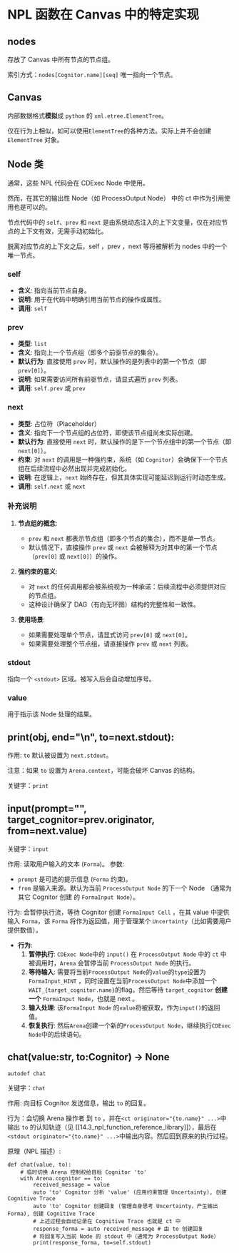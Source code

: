 # NPL 函数在 Canvas 中的特定实现

## nodes

存放了 Canvas 中所有节点的节点组。

索引方式：`nodes[Cognitor.name][seq]` 唯一指向一个节点。

## Canvas

内部数据格式**模拟**成 `python` 的 `xml.etree.ElementTree`。

仅在行为上相似，如可以使用`ElementTree`的各种方法。实际上并不会创建 `ElementTree` 对象。

## Node 类

通常，这些 NPL 代码会在 CDExec Node 中使用。

然而，在其它的输出性 Node（如 ProcessOutput Node） 中的 ct 中作为引用使用也是可以的。

节点代码中的 `self`、`prev` 和 `next` 是由系统动态注入的上下文变量，仅在对应节点的上下文有效，无需手动初始化。

脱离对应节点的上下文之后，self ，prev ，next 等将被解析为 nodes 中的一个唯一节点。

### self
- **含义**: 指向当前节点自身。  
- **说明**: 用于在代码中明确引用当前节点的操作或属性。
- **调用**: `self`

### prev
- **类型**: `list`  
- **含义**: 指向上一个节点组（即多个前驱节点的集合）。  
- **默认行为**: 直接使用 `prev` 时，默认操作的是列表中的第一个节点（即 `prev[0]`）。  
- **说明**: 如果需要访问所有前驱节点，请显式遍历 `prev` 列表。
- **调用**: `self.prev` 或 `prev`

### next
- **类型**: 占位符（Placeholder）  
- **含义**: 指向下一个节点组的占位符，即使该节点组尚未实际创建。  
- **默认行为**: 直接使用 `next` 时，默认操作的是下一个节点组中的第一个节点（即 `next[0]`）。  
- **约束**: 对 `next` 的调用是一种强约束，系统（如 `Cognitor`）会确保下一个节点组在后续流程中必然出现并完成初始化。  
- **说明**: 在逻辑上，`next` 始终存在，但其具体实现可能延迟到运行时动态生成。
- **调用**: `self.next` 或 `next`

### **补充说明**
1. **节点组的概念**:
   - `prev` 和 `next` 都表示节点组（即多个节点的集合），而不是单一节点。
   - 默认情况下，直接操作 `prev` 或 `next` 会被解释为对其中的第一个节点（`prev[0]` 或 `next[0]`）的操作。

2. **强约束的意义**:
   - 对 `next` 的任何调用都会被系统视为一种承诺：后续流程中必须提供对应的节点组。
   - 这种设计确保了 DAG（有向无环图）结构的完整性和一致性。

3. **使用场景**:
   - 如果需要处理单个节点，请显式访问 `prev[0]` 或 `next[0]`。
   - 如果需要处理整个节点组，请直接操作 `prev` 或 `next` 列表。

### stdout

指向一个 `<stdout>` 区域。被写入后会自动增加序号。

### value

用于指示该 Node 处理的结果。

## print(obj, end="\n", to=next.stdout):

作用: `to` 默认被设置为 `next.stdout`。

注意：如果 `to` 设置为 `Arena.context`，可能会破坏 Canvas 的结构。

关键字：`print`


## input(prompt="", target_cognitor=prev.originator, from=next.value)

关键字：`input`

作用: 读取用户输入的文本 (`Forma`)。
参数: 
- `prompt` 是可选的提示信息 (`Forma` 约束)。
- `from` 是输入来源。默认为当前 `ProcessOutput Node` 的下一个 Node （通常为其它 Cognitor 创建 的 `FormaInput Node`）。

行为: 会暂停执行流，等待 Cognitor 创建 `FormaInput Cell` ，在其 value 中提供输入 `Forma`，该 `Forma` 将作为返回值，用于管理某个 `Uncertainty`（比如需要用户提供数值）。

*   **行为**: 
	1.   **暂停执行**: `CDExec Node`中的 `input()` 在 `ProcessOutput Node` 中的 `ct` 中被调用时，`Arena` 会暂停当前 `ProcessOutput Node` 的执行。
	2.   **等待输入**: 需要将当前`ProcessOutput Node`的`value`的`type`设置为`FormaInput_HINT` ，同时设置在当前`ProcessOutput Node`中添加一个 `WAIT_{target_cognitor.name}`的flag。然后等待 `target_cognitor` **创建一个** `FormaInput Node`，也就是 next 。
	3.   **输入处理**: 该`FormaInput Node` 的`value`将被获取，作为`input()`的返回值。
	4.   **恢复执行**: 然后`Arena`创建一个新的`ProcessOutput Node`，继续执行`CDExec Node`中的后续语句。

## chat(value:str, to:Cognitor) -> None

`autodef chat`

关键字：`chat`

作用: 向目标 Cognitor 发送信息，输出 `to` 的回复。

行为：会切换 Arena 操作者 到 `to` ，并在`<ct originator="{to.name}" ...>`中输出 `to` 的认知轨迹（见 [[14.3_npl_function_reference_library]]），最后在 `<stdout originator="{to.name}" ...>`中输出内容。然后回到原来的执行过程。

原理（NPL 描述）:
```npl
def chat(value, to):
    # 临时切换 Arena 控制权给目标 Cognitor 'to'
    with Arena.cognitor == to:
        received_message = value
        auto 'to' Cognitor 分析 'value' (应用约束管理 Uncertainty), 创建 Cognitive Trace
        auto 'to' Cognitor 创建回复 (管理自身思考 Uncertainty，产生输出 Forma), 创建 Cognitive Trace
        # 上述过程会自动记录在 Cognitive Trace 也就是 ct 中
        response_forma = auto received_message # 由 to 创建回复
        # 将回复写入当前 Node 的 stdout 中（通常为 ProcessOutput Node）
        print(response_forma, to=self.stdout)
```